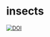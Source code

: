 # insects
[![DOI](https://zenodo.org/badge/909226336.svg)](https://doi.org/10.5281/zenodo.14564380)
